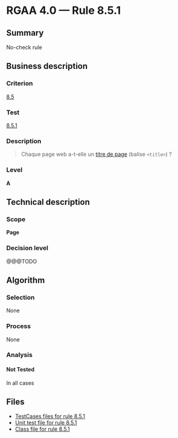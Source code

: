 # RGAA 4.0 — Rule 8.5.1

## Summary

No-check rule

## Business description

### Criterion

[8.5](https://www.numerique.gouv.fr/publications/rgaa-accessibilite/methode/criteres/#crit-8-5)

### Test

[8.5.1](https://www.numerique.gouv.fr/publications/rgaa-accessibilite/methode/criteres/#test-8-5-1)

### Description

> Chaque page web a-t-elle un [titre de page](https://www.numerique.gouv.fr/publications/rgaa-accessibilite/methode/glossaire/#titre-de-page) (balise `<title>`) ?

### Level

**A**


## Technical description

### Scope

**Page**

### Decision level

@@@TODO


## Algorithm

### Selection

None

### Process

None

### Analysis

#### Not Tested

In all cases


## Files

- [TestCases files for rule 8.5.1](https://gitlab.com/asqatasun/Asqatasun/-/tree/v5/rules/rules-rgaa4.0/src/test/resources/testcases/rgaa40/Rgaa40Rule080501/)
- [Unit test file for rule 8.5.1](https://gitlab.com/asqatasun/Asqatasun/-/blob/v5/rules/rules-rgaa4.0/src/test/java/org/asqatasun/rules/rgaa40/Rgaa40Rule080501Test.java)
- [Class file for rule 8.5.1](https://gitlab.com/asqatasun/Asqatasun/-/blob/v5/rules/rules-rgaa4.0/src/main/java/org/asqatasun/rules/rgaa40/Rgaa40Rule080501.java)


